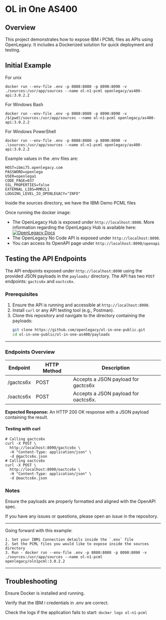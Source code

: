 # OL in One AS400

## Overview
This project demonstrates how to expose IBM i PCML files as APIs using OpenLegacy. It includes a Dockerized solution for quick deployment and testing.


## Initial Example

For unix
```
docker run --env-file .env -p 8080:8080 -p 8090:8090 -v ./sources:/usr/app/sources --name ol-n1-pcml openlegacy/as400-api:3.0.2.2
```
For Windows Bash
```
docker run --env-file .env -p 8080:8080 -p 8090:8090 -v /$(pwd)/sources:/usr/app/sources --name ol-n1-pcml openlegacy/as400-api:3.0.2.2
```
For Windows PowerShell
```
docker run --env-file .env -p 8080:8080 -p 8090:8090 -v .\sources:/usr/app/sources --name ol-n1-pcml openlegacy/as400-api:3.0.2.2
```

Example values in the .env files are:
```
HOST=ibmi75.openlegacy.com
PASSWORD=openlega
USER=openlega1
CODE_PAGE=037
SSL_PROPERTIES=false
EXTERNAL_LIBS=RMR2L1
LOGGING_LEVEL_IO_OPENLEGACY="INFO"
```
Inside the sources directory, we have the IBMi Demo PCML files
 
Once running the docker image:
* The OpenLegacy Hub is exposed under `http://localhost:8080`. More information regarding the OpenLegacy Hub is available here: [![OpenLegacy Docs](https://img.shields.io/badge/OpenLegacy-Docs-orange.svg)](https://docs.ol-hub.com)
* The OpenLegacy No Code API is exposed under `http://localhost:8090`.
* You can access its OpenAPI page under `http://localhost:8090/openapi`

## Testing the API Endpoints

The API endpoints exposed under `http://localhost:8090` using the provided JSON payloads in the `payloads/` directory. The API has two `POST` endpoints: `gactcs6x` and `oactcs6x`.

### Prerequisites

1. Ensure the API is running and accessible at `http://localhost:8090`.
2. Install `curl` or any API testing tool (e.g., Postman).
3. Clone this repository and navigate to the directory containing the payloads:
   ```bash
   git clone https://github.com/openlegacy/ol-in-one-public.git
   cd ol-in-one-public/ol-in-one-as400/payloads
   ```
---
### Endpoints Overview

| Endpoint | HTTP Method |	Description |
|----------|-------------|--------------| 
| /gactcs6x| POST | Accepts a JSON payload for gactcs6x |
| /oactcs6x| POST| Accepts a JSON payload for oactcs6x.|

**Expected Response:** An HTTP 200 OK response with a JSON payload containing the result.

#### Testing with curl 
```
# Calling gactcs6x
curl -X POST \
  http://localhost:8090/gactcs6x \
  -H "Content-Type: application/json" \
  -d @gactcs6x.json
# Calling oactcs6x
curl -X POST \
  http://localhost:8090/oactcs6x \
  -H "Content-Type: application/json" \
  -d @oactcs6x.json  
```

### Notes
Ensure the payloads are properly formatted and aligned with the OpenAPI spec.

If you have any issues or questions, please open an issue in the repository.

---
Going forward with this example:
    
    1. Set your IBMi Connection details inside the `.env` file
    2. Set the PCML files you would like to expose inside the sources directory 
    3. Run - docker run --env-file .env -p 8080:8080 -p 8090:8090 -v ./sources:/usr/app/sources --name ol-n1-pcml openlegacy/oln1pcml:3.0.2.2

---

## Troubleshooting
Ensure Docker is installed and running.

Verify that the IBM i credentials in .env are correct.

Check the logs if the application fails to start:
`docker logs ol-n1-pcml`

